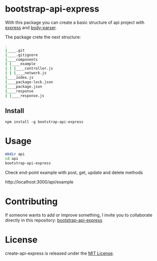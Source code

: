 
# bootstrap-api-express

With this package you can create a basic structure of api project with [express](https://www.npmjs.com/package/express) and [body-parser](https://www.npmjs.com/package/body-parser).

The package crete the next structure:
```bash
.
|____.git
|____.gitignore
|____components
| |____example
| | |____controller.js
| | |____network.js
|____index.js
|____package-lock.json
|____package.json
|____response
| |____response.js

```
## Install

```npm
npm install -g bootstrap-api-express
```

# Usage

```bash
mkdir api
cd api
bootstrap-api-express
```

Check end-point example with post, get, update and delete methods

http://localhost:3000/api/example 


# Contributing
If someone wants to add or improve something, I invite you to collaborate directly in this repository: [bootstrap-api-express](https://github.com/bautistaj/bootstrap-api-express.git)

# License
create-api-express is released under the [MIT License](https://opensource.org/licenses/MIT).